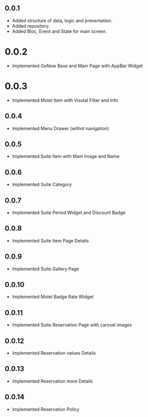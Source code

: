 ## 0.0.1

* Added structure of data, logic and presentation.
* Added repository.
* Added Bloc, Event and State for main screen.

# 0.0.2

* Implemented GoNow Base and Main Page with AppBar Widget

# 0.0.3

* Implemented Motel Item with Visutal Filter and Info

## 0.0.4

* Implemented Menu Drawer (withot navigation)

## 0.0.5

* Implemented Suite Item with Main image and Name


## 0.0.6

* Implemented Suite Category

## 0.0.7

* Implemented Suite Period Widget and Discount Badge


## 0.0.8

* Implemented Suite Item Page Details

## 0.0.9

* Implemented Suite Gallery Page

## 0.0.10

* Implemented Motel Badge Rate Widget


## 0.0.11

* Implemented Suite Reservation Page with carosel images

## 0.0.12

* Implemented Reservation values Details 

## 0.0.13

* Implemented Reservation more Details 

## 0.0.14

* Implemented Reservation Policy
